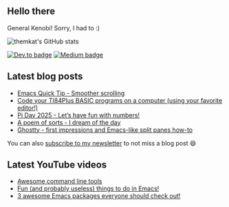 ## Hello there
General Kenobi! Sorry, I had to :)

![themkat's GitHub stats](https://github-readme-stats.vercel.app/api?username=themkat)


[![Dev.to badge](https://img.shields.io/badge/-DevTo-lightgray?logo=dev.to)](https://dev.to/themkat) [![Medium badge](https://img.shields.io/badge/-Medium-darkblue?logo=medium)](https://medium.com/@themkat)


<!--
**themkat/themkat** is a ✨ _special_ ✨ repository because its `README.md` (this file) appears on your GitHub profile.

Here are some ideas to get you started:

- 🔭 I’m currently working on ...
- 🌱 I’m currently learning ...
- 👯 I’m looking to collaborate on ...
- 🤔 I’m looking for help with ...
- 💬 Ask me about ...
- 📫 How to reach me: ...
- 😄 Pronouns: ...
- ⚡ Fun fact: ...
-->


## Latest blog posts
<!-- BLOG-POST-LIST:START -->
- [Emacs Quick Tip - Smoother scrolling](https://themkat.net/2025/03/25/simple_smoother_emacs_scrolling.html)
- [Code your TI84Plus BASIC programs on a computer &lpar;using your favorite editor!&rpar;](https://themkat.net/2025/03/22/ti84plus_basic_coding_on_a_computer.html)
- [Pi Day 2025 - Let’s have fun with numbers!](https://themkat.net/2025/03/14/pi_day_2025.html)
- [A poem of sorts - I dream of the day](https://themkat.net/2025/01/07/poem_about_dreams.html)
- [Ghostty - first impressions and Emacs-like split panes how-to](https://themkat.net/2025/01/02/ghostty_config_first_impressions.html)
<!-- BLOG-POST-LIST:END -->

You can also [subscribe to my newsletter](https://themkat.net/newsletter.html) to not miss a blog post :smile:


## Latest YouTube videos
<!-- YOUTUBE-LIST:START -->
- [Awesome command line tools](https://www.youtube.com/watch?v=tLS9KbDhtFQ)
- [Fun &lpar;and probably useless&rpar; things to do in Emacs!](https://www.youtube.com/watch?v=G4kyCBEVvr8)
- [3 awesome Emacs packages everyone should check out!](https://www.youtube.com/watch?v=9O_0vwrLCow)
<!-- YOUTUBE-LIST:END -->
